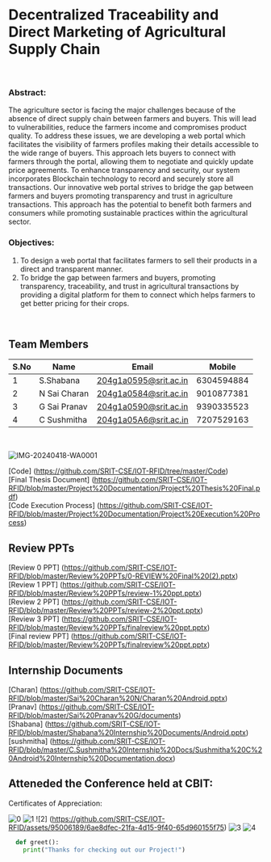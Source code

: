 
# Decentralized Traceability and Direct Marketing of Agricultural Supply Chain



<br>

 ### Abstract: 
  The agriculture sector is facing the major challenges because of the absence of direct supply chain between farmers and buyers. This will lead to vulnerabilities, reduce the farmers income and compromises product quality. To address these issues, we are developing a web portal which facilitates the visibility of farmers profiles making their details accessible to the wide range of buyers. This approach lets buyers to connect with farmers through the portal, allowing them to negotiate and quickly update price agreements.
		To enhance transparency and security, our system incorporates Blockchain technology to record and securely store all transactions. Our innovative web portal strives to bridge the gap between farmers and buyers promoting transparency and trust in agriculture transactions. This approach has the potential to benefit both farmers and consumers while promoting sustainable practices within the agricultural sector.


 ### Objectives:
1. To design a web portal that facilitates farmers to sell their products in a direct and transparent manner.
2. To bridge the gap between farmers and buyers, promoting transparency, traceability, and trust in agricultural transactions by providing a digital platform for them to connect which helps farmers to get better pricing for their crops.



  <br>


## Team Members
 S.No| Name     | Email          |Mobile
 --| -------- | -------------- |------
 1| S.Shabana | 204g1a0595@srit.ac.in |6304594884
 2| N Sai Charan | 204g1a0584@srit.ac.in |9010877381
 3|G Sai Pranav | 204g1a0590@srit.ac.in|9390335523
 4|C Sushmitha |204g1a05A6@srit.ac.in|7207529163
<br>

![IMG-20240418-WA0001](https://github.com/SRIT-CSE/IOT-RFID/assets/95006189/07647da5-9f96-4538-bb1e-b4a5a3217723)



[Code] (https://github.com/SRIT-CSE/IOT-RFID/tree/master/Code) <br/>
[Final Thesis Document] (https://github.com/SRIT-CSE/IOT-RFID/blob/master/Project%20Documentation/Project%20Thesis%20Final.pdf) <br/>
[Code Execution Process] (https://github.com/SRIT-CSE/IOT-RFID/blob/master/Project%20Documentation/Project%20Execution%20Process) <br/>

## Review PPTs

[Review 0 PPT] (https://github.com/SRIT-CSE/IOT-RFID/blob/master/Review%20PPTs/0-REVIEW%20Final%20(2).pptx) <br/>
[Review 1 PPT] (https://github.com/SRIT-CSE/IOT-RFID/blob/master/Review%20PPTs/review-1%20ppt.pptx) <br/>
[Review 2 PPT] (https://github.com/SRIT-CSE/IOT-RFID/blob/master/Review%20PPTs/review-2%20ppt.pptx) <br/>
[Review 3 PPT] (https://github.com/SRIT-CSE/IOT-RFID/blob/master/Review%20PPTs/finalreview%20ppt.pptx)  <br/>
[Final review PPT] (https://github.com/SRIT-CSE/IOT-RFID/blob/master/Review%20PPTs/finalreview%20ppt.pptx) <br/>

## Internship Documents
[Charan] (https://github.com/SRIT-CSE/IOT-RFID/blob/master/Sai%20Charan%20N/Charan%20Android.pptx) <br/>
[Pranav] (https://github.com/SRIT-CSE/IOT-RFID/blob/master/Sai%20Pranav%20G/documents) <br/>
[Shabana] (https://github.com/SRIT-CSE/IOT-RFID/blob/master/Shabana%20Internship%20Documents/Android.pptx) <br/>
[sushmitha] (https://github.com/SRIT-CSE/IOT-RFID/blob/master/C.Sushmitha%20Internship%20Docs/Sushmitha%20C%20Android%20Internship%20Documentation.docx) <br/>


## Atteneded the Conference held at CBIT:
Certificates of Appreciation:

![0](https://github.com/SRIT-CSE/IOT-RFID/assets/95006189/224e45ac-843c-44d4-a540-3ab5aedce3eb)
![1](https://github.com/SRIT-CSE/IOT-RFID/assets/95006189/b66d873f-c40d-49f8-8254-cc39a5256adc)
![2] (https://github.com/SRIT-CSE/IOT-RFID/assets/95006189/6ae8dfec-21fa-4d15-9f40-65d960155f75)
![3](https://github.com/SRIT-CSE/IOT-RFID/assets/95006189/d9329914-185f-4e43-b877-482938f7ae7e)
![4](https://github.com/SRIT-CSE/IOT-RFID/assets/95006189/302ab284-5224-47e0-9373-0aa605956706)



```python
  def greet():
    print("Thanks for checking out our Project!")
```
